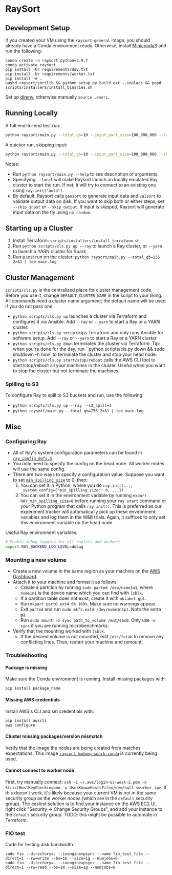 # RaySort

## Development Setup

If you created your VM using the `raysort-general` image, you should already have a Conda environment ready. Otherwise, install [Miniconda3](https://docs.conda.io/en/latest/miniconda.html) and run the following:

```
conda create -n raysort python=3.9.7
conda activate raysort
pip install -Ur requirements/dev.txt
pip install -Ur requirements/worker.txt
pip install -e .
pushd raysort/sortlib && python setup.py build_ext --inplace && popd
scripts/installers/install_binaries.sh
```

Set up [direnv](https://direnv.net/), otherwise manually `source .envrc`.

## Running Locally

A full end-to-end test run:

```bash
python raysort/main.py --total_gb=10 --input_part_size=100_000_000 --local 2>&1 | tee local.log
```

A quicker run, skipping input:

```bash
python raysort/main.py --total_gb=10 --input_part_size=100_000_000 --skip_input --sort --local 2>&1 | tee local.log
```

Notes:

- Run `python raysort/main.py --help` to see description of arguments.
- Specifying `--local` will make Raysort launch an locally emulated Ray cluster to start the run. If not, it will try to connect to an existing one using `ray.init("auto")`.
- By default, Raysort calls `gensort` to generate input data and `valsort` to validate output data on disk. If you want to skip both or either steps, set `--skip_input` or `--skip_output`. If input is skipped, Raysort will generate input data on the fly using `np.random`.

## Starting up a Cluster

1. Install Terraform: `scripts/installers/install_terraform.sh`
2. Run `python scripts/cls.py up --ray` to launch a Ray cluster, or `--yarn` to launch a YARN cluster for Spark
3. Run a test run on the cluster: `python raysort/main.py --total_gb=256 2>&1 | tee main.log`

## Cluster Management

`scripts/cls.py` is the centralized place for cluster management code. Before you use it, change `DEFAULT_CLUSTER_NAME` in the script to your liking. All commands need a cluster name argument; the default name will be used if you do not pass one.

- `python scripts/cls.py up` launches a cluster via Terraform and configures it via Ansible. Add `--ray` or `--yarn` to start a Ray or a YARN cluster.
- `python scripts/cls.py setup` skips Terraform and only runs Ansible for software setup. Add `--ray` or `--yarn` to start a Ray or a YARN cluster.
- `python scripts/cls.py down` terminates the cluster via Terraform. Tip: when you're done for the day, run ``python scripts/cls.py down && sudo shutdown -h now` to terminate the cluster and stop your head node.
- `python scripts/cls.py start/stop/reboot` calls the AWS CLI tool to start/stop/reboot all your machines in the cluster. Useful when you want to stop the cluster but not terminate the machines.

### Spilling to S3
To configure Ray to spill to S3 buckets and run, use the following:
- `python scripts/cls.py up --ray --s3_spill=3`
- `python raysort/main.py --total_gb=256 2>&1 | tee main.log`

## Misc

### Configuring Ray

- All of Ray's system configuration parameters can be found in [`ray_config_defs.h`](https://github.com/ray-project/ray/blob/master/src/ray/common/ray_config_def.h)
- You only need to specify the config on the head node. All worker nodes will use the same config.
- There are two ways to specify a configuration value. Suppose you want to set [`min_spilling_size`](https://github.com/ray-project/ray/blob/master/src/ray/common/ray_config_def.h#L409) to 0, then:
  1. You can set it in Python, where you do `ray.init(..., _system_config={"min_spilling_size": 0, ...})`
  2. You can set it in the environment variable by running `export RAY_min_spilling_size=0` before running your `ray start` command or your Python program that calls `ray.init()`. This is preferred as our experiment tracker will automatically pick up these environment variables and log them in the W&B trials. Again, it suffices to only set this environment variable on the head node.

Useful Ray environment variables:

```bash
# Enable debug logging for all raylets and workers
export RAY_BACKEND_LOG_LEVEL=debug
```

### Mounting a new volume

- Create a new volume in the same region as your machine on the [AWS Dashboard](https://us-west-2.console.aws.amazon.com/ec2/v2/home?region=us-west-2#Volumes:).
- Attach it to your machine and format it as follows:
  - Create a partition by running `sudo parted /dev/nvme1n1`, where `nvme1n1` is the device name which you can find with `lsblk`.
  - If a partition table does not exist, create it with `mklabel gpt`.
  - Run `mkpart part0 ext4 0% 100%`. Make sure no warnings appear.
  - Exit `parted` and run `sudo mkfs.ext4 /dev/nvme1n1p1`. Note the extra **`p1`**.
  - Run `sudo mount -o sync path_to_volume /mnt/ebs0`. Only use `-o sync` if you are running microbenchmarks.
- Verify that the mounting worked with `lsblk`.
  - If the desired volume is not mounted, edit `/etc/fstab` to remove any conflicting lines. Then, restart your machine and remount.

### Troubleshooting

#### Package is missing

Make sure the Conda environment is running. Install missing packages with:

```
pip install package_name
```

#### Missing AWS credentials

Install AWS's CLI and set credentials with:

```
pip install awscli
aws configure
```

#### Cluster missing packages/version mismatch

Verify that the image the nodes are being created from matches expectations.
This image [`raysort-hadoop-spark-conda`](https://us-west-2.console.aws.amazon.com/ec2/v2/home?region=us-west-2#ImageDetails:imageId=ami-0da5da6db44aaf267) is currently being used.

#### Cannot connect to worker node

First, try manually connect: `ssh -i ~/.aws/login-us-west-2.pem -o StrictHostKeyChecking=no -o UserKnownHostsFile=/dev/null <worker_ip>`. If this doesn't work, it's likely because your current VM is not in the same security group as the worker nodes (which are in the `default` security group). The easiest solution is to find your instance on the AWS EC2 UI, right click "Security -> Change Security Groups", and add your instance to the `default` security group. TODO: this might be possible to automate in Terraform.

### FIO test

Code for testing disk bandwidth.

```
sudo fio --directory=. --ioengine=psync --name fio_test_file --direct=1 --rw=write --bs=1m --size=1g --numjobs=8
sudo fio --directory=. --ioengine=psync --name fio_test_file --direct=1 --rw=read --bs=1m --size=1g --numjobs=8
```
